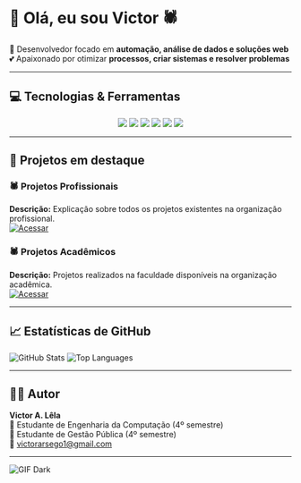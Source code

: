 # 👋 Olá, eu sou Victor 🕷️

🚀 Desenvolvedor focado em **automação, análise de dados e soluções web**  
💕 Apaixonado por otimizar **processos, criar sistemas e resolver problemas**

---

## 💻 Tecnologias & Ferramentas
<div align="center"> <img src="https://img.shields.io/badge/Python-3776AB?style=for-the-badge&logo=python&logoColor=white"/> <img src="https://img.shields.io/badge/Excel-217346?style=for-the-badge&logo=microsoft-excel&logoColor=white"/> <img src="https://img.shields.io/badge/VBA-8670C4?style=for-the-badge&logo=visual-basic&logoColor=white"/> <img src="https://img.shields.io/badge/Google_Apps_Script-F9AB00?style=for-the-badge&logo=google&logoColor=white"/> <img src="https://img.shields.io/badge/Streamlit-FF4B4B?style=for-the-badge&logo=streamlit&logoColor=white"/> <img src="https://img.shields.io/badge/Git-F05032?style=for-the-badge&logo=git&logoColor=white"/> </div>

---

## 📂 Projetos em destaque

### 🕷️ Projetos Profissionais
**Descrição:** Explicação sobre todos os projetos existentes na organização profissional.  
[![Acessar](https://img.shields.io/badge/Acessar-Repositório-blue?style=for-the-badge)](hhttps://github.com/ProfissionalJV/Portifolio-MCom.git)

### 🕷️ Projetos Acadêmicos 
**Descrição:** Projetos realizados na faculdade disponíveis na organização acadêmica.  
[![Acessar](https://img.shields.io/badge/Acessar-Repositório-blue?style=for-the-badge)](https://github.com/FaculdadeJV/SistemaPetShop.version1.git)

---

## 📈 Estatísticas de GitHub

<img src="https://github-readme-stats.vercel.app/api?username=jvsleeder09&show_icons=true&theme=radical" alt="GitHub Stats" />  
<img src="https://github-readme-stats.vercel.app/api/top-langs/?username=jvsleeder09&layout=compact&theme=radical" alt="Top Languages" />

---

## 👨‍💻 Autor
**Victor A. Lêla**  
📍 Estudante de Engenharia da Computação (4º semestre)  
📍 Estudante de Gestão Pública (4º semestre)    
📩 victorarsego1@gmail.com

---

![GIF Dark](https://media.giphy.com/media/l0MYt5jPR6QX5pnqM/giphy.gif)
